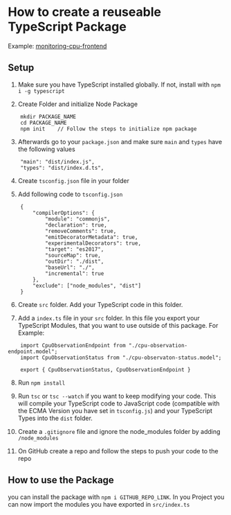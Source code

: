 # How to create a reuseable TypeScript Package

Example: [monitoring-cpu-frontend](https://github.com/ccims/monitoring-cpu-frontend)

## Setup

1. Make sure you have TypeScript installed globally. If not, install with `npm i -g typescript`

2. Create Folder and initialize Node Package

```
    mkdir PACKAGE_NAME
    cd PACKAGE_NAME
    npm init    // Follow the steps to initialize npm package 
```

3. Afterwards go to your `package.json` and make sure `main` and `types` have the following values

```
    "main": "dist/index.js",
    "types": "dist/index.d.ts",
```

4. Create `tsconfig.json` file in your folder

5. Add following code to `tsconfig.json`

```
    {
        "compilerOptions": {
            "module": "commonjs",
            "declaration": true,
            "removeComments": true,
            "emitDecoratorMetadata": true,
            "experimentalDecorators": true,
            "target": "es2017",
            "sourceMap": true,
            "outDir": "./dist",
            "baseUrl": "./",
            "incremental": true
        },
        "exclude": ["node_modules", "dist"]
    }
```


6. Create `src` folder. Add your TypeScript code in this folder.

7. Add a `index.ts` file in your `src` folder. In this file you export your TypeScript Modules, that you want to use outside of this package. For Example:

```
    import CpuObservationEndpoint from "./cpu-observation-endpoint.model";
    import CpuObservationStatus from "./cpu-observaton-status.model";

    export { CpuObservationStatus, CpuObservationEndpoint }
```

8. Run `npm install`

9. Run `tsc` or `tsc --watch` if you want to keep modifying your code. This will compile your TypeScript code to JavaScript code (compatible with the ECMA Version you have set in `tsconfig.js`) and your TypeScript Types into the `dist` folder.

10. Create a `.gitignore` file and ignore the node_modules folder by adding `/node_modules`

11. On GitHub create a repo and follow the steps to push your code to the repo

## How to use the Package

you can install the package with `npm i GITHUB_REPO_LINK`. In you Project you can now import the modules you have exported in `src/index.ts`
